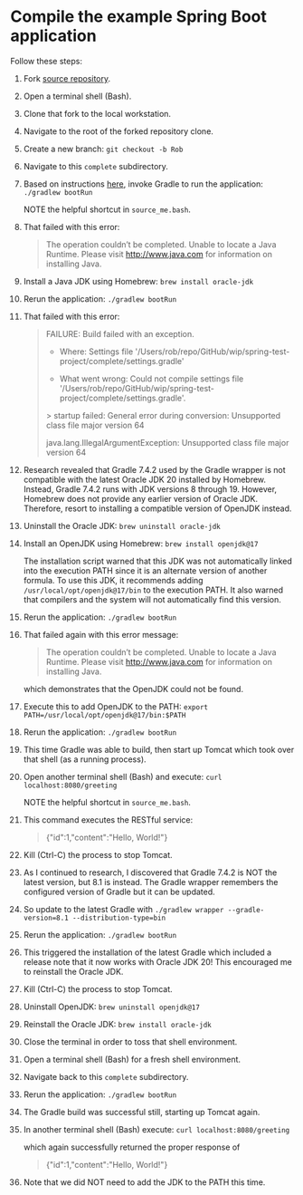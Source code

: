 # Compile the example Spring Boot application
Follow these steps:

1. Fork [source repository](https://github.com/mikee/spring-test-project).
1. Open a terminal shell (Bash).
1. Clone that fork to the local workstation.
1. Navigate to the root of the forked repository clone.
1. Create a new branch: `git checkout -b Rob`
1. Navigate to this `complete` subdirectory.
1. Based on instructions [here](https://spring.io/guides/gs/spring-boot/),
   invoke Gradle to run the application: `./gradlew bootRun`

   NOTE the helpful shortcut in `source_me.bash`.
1. That failed with this error:

    > The operation couldn’t be completed. Unable to locate a Java Runtime.
    > Please visit http://www.java.com for information on installing Java.

1. Install a Java JDK using Homebrew: `brew install oracle-jdk`
1. Rerun the application: `./gradlew bootRun`
1. That failed with this error:

    > FAILURE: Build failed with an exception.
    >
    > * Where:
    > Settings file '/Users/rob/repo/GitHub/wip/spring-test-project/complete/settings.gradle'
    >
    > * What went wrong:
    > Could not compile settings file '/Users/rob/repo/GitHub/wip/spring-test-project/complete/settings.gradle'.
    >
    > \> startup failed:
    >   General error during conversion: Unsupported class file major version 64
    >
    >   java.lang.IllegalArgumentException: Unsupported class file major version 64

1. Research revealed that
   Gradle 7.4.2 used by the Gradle wrapper
   is not compatible with
   the latest Oracle JDK 20 installed by Homebrew.
   Instead, 
   Gradle 7.4.2 runs with
   JDK versions 8 through 19.
   However,
   Homebrew does not provide
   any earlier version of Oracle JDK.
   Therefore,
   resort to installing
   a compatible version of OpenJDK instead.
1. Uninstall the Oracle JDK: `brew uninstall oracle-jdk`
1. Install an OpenJDK using Homebrew: `brew install openjdk@17`

   The installation script
   warned that this JDK
   was not automatically linked into the execution PATH
   since it is an alternate version of another formula.
   To use this JDK, it recommends adding
   `/usr/local/opt/openjdk@17/bin`
   to the execution PATH.
   It also warned that compilers and the system will not automatically find this version.
1. Rerun the application: `./gradlew bootRun`
1. That failed again with this error message:

    > The operation couldn’t be completed. Unable to locate a Java Runtime.
    > Please visit http://www.java.com for information on installing Java.

   which demonstrates that the OpenJDK could not be found.
1. Execute this to add OpenJDK to the PATH:
    `export PATH=/usr/local/opt/openjdk@17/bin:$PATH`
1. Rerun the application: `./gradlew bootRun`
1. This time Gradle was able to build,
   then start up Tomcat
   which took over that shell (as a running process).
1. Open another terminal shell (Bash) and execute: `curl localhost:8080/greeting`

   NOTE the helpful shortcut in `source_me.bash`.
1. This command executes the RESTful service:

    > {"id":1,"content":"Hello, World!"}

1. Kill (Ctrl-C) the process to stop Tomcat.
1. As I continued to research,
   I discovered that
   Gradle 7.4.2 is NOT the latest version,
   but 8.1 is instead.
   The Gradle wrapper
   remembers the configured version of Gradle
   but it can be updated.
1. So update to the latest Gradle with
   `./gradlew wrapper --gradle-version=8.1 --distribution-type=bin`
1. Rerun the application: `./gradlew bootRun`
1. This triggered the installation of the latest Gradle
   which included a release note
   that it now works with Oracle JDK 20!
   This encouraged me to reinstall the Oracle JDK.
1. Kill (Ctrl-C) the process to stop Tomcat.
1. Uninstall OpenJDK: `brew uninstall openjdk@17`
1. Reinstall the Oracle JDK: `brew install oracle-jdk`
1. Close the terminal in order to toss that shell environment.
1. Open a terminal shell (Bash) for a fresh shell environment.
1. Navigate back to this `complete` subdirectory.
1. Rerun the application: `./gradlew bootRun`
1. The Gradle build was successful still, starting up Tomcat again.
1. In another terminal shell (Bash) execute: `curl localhost:8080/greeting`

   which again successfully returned the proper response of

    > {"id":1,"content":"Hello, World!"}

1. Note that we did NOT need to add the JDK to the PATH this time.

